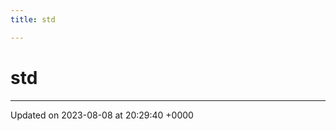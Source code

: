 ```yaml
---
title: std

---
```


# std








-------------------------------

Updated on 2023-08-08 at 20:29:40 +0000